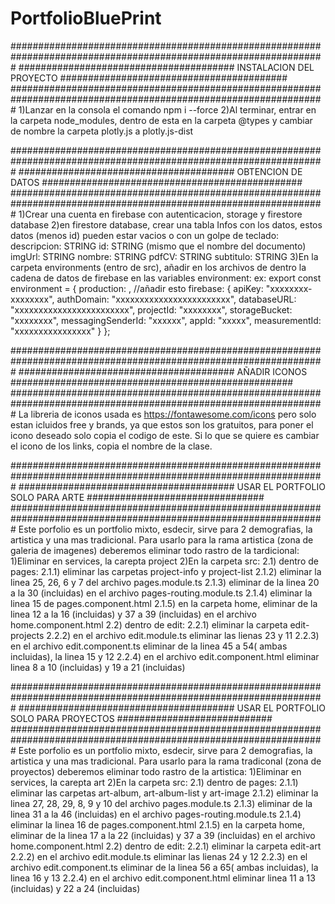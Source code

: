 # PortfolioBluePrint

#################################################################################################################
#######################################     INSTALACION DEL PROYECTO    #########################################
#################################################################################################################
    1)Lanzar en la consola el comando npm i --force
    2)Al terminar, entrar en la carpeta node_modules, dentro de esta en la carpeta @types y cambiar de nombre la carpeta plotly.js a plotly.js-dist

#################################################################################################################
#######################################     OBTENCION DE DATOS    ###############################################
#################################################################################################################
    1)Crear una cuenta en firebase con autenticacion, storage y firestore database
    2)en firestore database, crear una tabla Infos con los datos, estos datos (menos id) pueden estar vacios o con un golpe de teclado:
        descripcion: STRING
        id: STRING (mismo que el nombre del documento)
        imgUrl: STRING 
        nombre: STRING
        pdfCV: STRING
        subtitulo: STRING
    3)En la carpeta environments (entro de src), añadir en los archivos de dentro la cadena de datos de firebase en las variables environment:
        ex:
        export const environment = {
        production: ,
        //añadir esto
        firebase: {
            apiKey: "xxxxxxxx-xxxxxxxx",
            authDomain: "xxxxxxxxxxxxxxxxxxxxxxxx",
            databaseURL: "xxxxxxxxxxxxxxxxxxxxxxxx",
            projectId: "xxxxxxxx",
            storageBucket: "xxxxxxxx",
            messagingSenderId: "xxxxxx",
            appId: "xxxxx",
            measurementId: "xxxxxxxxxxxxxxxx"
        }
        };

#################################################################################################################
#######################################     AÑADIR ICONOS     ###################################################
#################################################################################################################
La libreria de iconos usada es https://fontawesome.com/icons pero solo estan icluidos free y brands, ya que estos son los gratuitos, para poner el icono deseado solo copia el codigo de este. Si lo que se quiere es cambiar el icono de los links, copia el nombre de la clase.

#################################################################################################################
#######################################     USAR EL PORTFOLIO SOLO PARA ARTE     ################################
#################################################################################################################
Este porfolio es un portfolio mixto, esdecir, sirve para 2 demografias, la artistica y una mas tradicional. Para usarlo para la rama artistica (zona de galeria de imagenes) deberemos eliminar todo rastro de la tardicional:
    1)Eliminar en services, la carepta project
    2)En la carpeta src:
        2.1) dentro de pages:
            2.1.1) eliminar las carpetas project-info y project-list
            2.1.2) eliminar la linea 25, 26, 6 y 7 del archivo pages.module.ts
            2.1.3) eliminar de la linea 20 a la 30 (incluidas) en el archivo pages-routing.module.ts
            2.1.4) eliminar la linea 15 de pages.component.html
            2.1.5) en la carpeta home, eliminar de la linea 12 a la 16 (incluidas) y 37 a 39 (incluidas) en el archivo home.component.html
        2.2) dentro de edit:
            2.2.1) eliminar la carpeta edit-projects
            2.2.2) en el archivo edit.module.ts eliminar las lienas 23 y 11
            2.2.3) en el archivo edit.component.ts eliminar de la linea 45 a 54( ambas incluidas), la linea 15 y 12
            2.2.4) en el archivo edit.component.html eliminar linea 8 a 10 (incluidas) y 19 a 21 (incluidas)

#################################################################################################################
#######################################     USAR EL PORTFOLIO SOLO PARA PROYECTOS    ############################
#################################################################################################################
Este porfolio es un portfolio mixto, esdecir, sirve para 2 demografias, la artistica y una mas tradicional. Para usarlo para la rama tradiconal (zona de proyectos) deberemos eliminar todo rastro de la artistica:
    1)Eliminar en services, la carepta art
    2)En la carpeta src:
        2.1) dentro de pages:
            2.1.1) eliminar las carpetas art-album, art-album-list y art-image
            2.1.2) eliminar la linea 27, 28, 29, 8, 9 y 10 del archivo pages.module.ts
            2.1.3) eliminar de la linea 31 a la 46 (incluidas) en el archivo pages-routing.module.ts
            2.1.4) eliminar la linea 16 de pages.component.html
            2.1.5) en la carpeta home, eliminar de la linea 17 a la 22 (incluidas) y 37 a 39 (incluidas) en el archivo home.component.html
        2.2) dentro de edit:
            2.2.1) eliminar la carpeta edit-art
            2.2.2) en el archivo edit.module.ts eliminar las lienas 24 y 12
            2.2.3) en el archivo edit.component.ts eliminar de la linea 56 a 65( ambas incluidas), la linea 16 y 13
            2.2.4) en el archivo edit.component.html eliminar linea 11 a 13 (incluidas) y 22 a 24 (incluidas)
